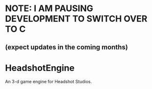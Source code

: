 # NOTE: I AM PAUSING DEVELOPMENT TO SWITCH OVER TO C 
## (expect updates in the coming months)
# HeadshotEngine
An 3-d game engine for Headshot Studios.
